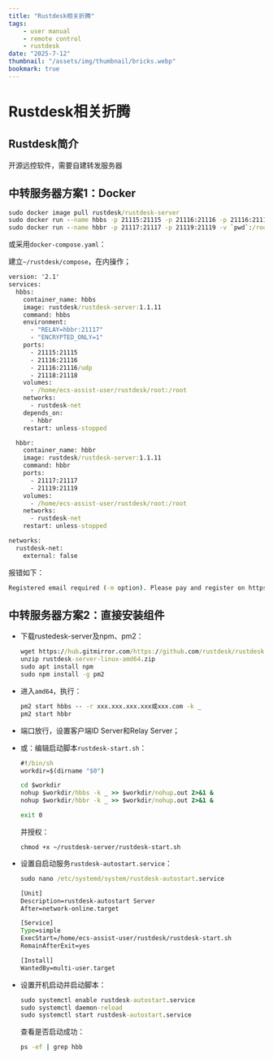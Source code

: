 ```yaml
---
title: "Rustdesk相关折腾"
tags:
    - user manual
    - remote control
    - rustdesk
date: "2025-7-12"
thumbnail: "/assets/img/thumbnail/bricks.webp"
bookmark: true
---
```

# Rustdesk相关折腾
## Rustdesk简介
开源远控软件，需要自建转发服务器
## 中转服务器方案1：Docker

```cmd
sudo docker image pull rustdesk/rustdesk-server
sudo docker run --name hbbs -p 21115:21115 -p 21116:21116 -p 21116:21116/udp -p 21118:21118 -v `pwd`:/root -td --net=host rustdesk/rustdesk-server hbbs -r server.bg2fou.top
sudo docker run --name hbbr -p 21117:21117 -p 21119:21119 -v `pwd`:/root -td --net=host rustdesk/rustdesk-server hbbr
```

或采用`docker-compose.yaml`：

建立`~/rustdesk/compose`，在内操作；

```cmd
version: '2.1'
services:
  hbbs:
    container_name: hbbs
    image: rustdesk/rustdesk-server:1.1.11
    command: hbbs
    environment:
      - "RELAY=hbbr:21117"
      - "ENCRYPTED_ONLY=1"
    ports:
      - 21115:21115
      - 21116:21116
      - 21116:21116/udp
      - 21118:21118
    volumes:
      - /home/ecs-assist-user/rustdesk/root:/root
    networks:
      - rustdesk-net
    depends_on:
      - hbbr
    restart: unless-stopped

  hbbr:
    container_name: hbbr
    image: rustdesk/rustdesk-server:1.1.11
    command: hbbr
    ports:
      - 21117:21117
      - 21119:21119
    volumes:
      - /home/ecs-assist-user/rustdesk/root:/root
    networks:
      - rustdesk-net
    restart: unless-stopped

networks:
  rustdesk-net:
    external: false
```

报错如下：

```cmd
Registered email required (-m option). Please pay and register on https://rustdesk.com/server
```

## 中转服务器方案2：直接安装组件
- 下载rustedesk-server及npm、pm2：

  ```cmd
  wget https://hub.gitmirror.com/https://github.com/rustdesk/rustdesk-server/releases/download/1.1.14/rustdesk-server-linux-amd64.zip
  unzip rustdesk-server-linux-amd64.zip
  sudo apt install npm
  sudo npm install -g pm2
  ```
- 进入`amd64`，执行：

  ```cmd
  pm2 start hbbs -- -r xxx.xxx.xxx.xxx或xxx.com -k _
  pm2 start hbbr
  ```
- 端口放行，设置客户端ID Server和Relay Server；

- 或：编辑启动脚本`rustdesk-start.sh`：

  ```cmd
  #!/bin/sh
  workdir=$(dirname "$0")
  
  cd $workdir
  nohup $workdir/hbbs -k _ >> $workdir/nohup.out 2>&1 &
  nohup $workdir/hbbr -k _ >> $workdir/nohup.out 2>&1 &
  
  exit 0
  ```

  并授权：

  ```shell
  chmod +x ~/rustdesk-server/rustdesk-start.sh
  ```

- 设置自启动服务`rustdesk-autostart.service`：

  ```cmd
  sudo nano /etc/systemd/system/rustdesk-autostart.service
  ```

  ```cmd
  [Unit]
  Description=rustdesk-autostart Server 
  After=network-online.target
  
  [Service]
  Type=simple
  ExecStart=/home/ecs-assist-user/rustdesk/rustdesk-start.sh
  RemainAfterExit=yes
  
  [Install]
  WantedBy=multi-user.target
  ```

- 设置开机启动并启动脚本：

  ```cmd
  sudo systemctl enable rustdesk-autostart.service
  sudo systemctl daemon-reload
  sudo systemctl start rustdesk-autostart.service
  ```

  查看是否启动成功：

  ```cmd
  ps -ef | grep hbb
  ```




